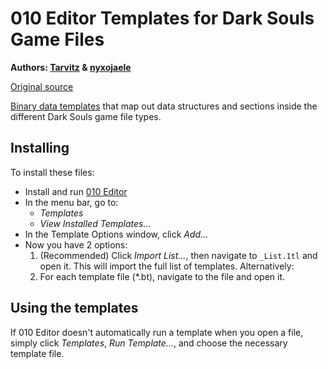 # 010 Editor Templates for Dark Souls Game Files  
**Authors: [Tarvitz](https://github.com/tarvitz) & [nyxojaele](https://github.com/nyxojaele)**  

[Original source](https://dl.dropboxusercontent.com/content_link/wd8jBOsCqMIaO2ibj1ICwHjyIZY72AQjkSK7YFLSTXFIlxckp1I1or3w9oYj5zDz/file?dl=1)  

[Binary data templates](https://www.sweetscape.com/010editor/templates.html) that map out data structures and sections inside the different Dark Souls game file types.  

## Installing  
To install these files:  
  * Install and run [010 Editor](https://www.sweetscape.com/010editor)  
  * In the menu bar, go to:  
    * *Templates*  
    * *View Installed Templates...*  
  * In the Template Options window, click *Add...*  
  * Now you have 2 options:  
    1. (Recommended) Click *Import List...*, then navigate to `_List.1tl` and open it. This will import the full list of templates. Alternatively:  
    2. For each template file (\*.bt), navigate to the file and open it.  

## Using the templates  
If 010 Editor doesn't automatically run a template when you open a file, simply click *Templates*, *Run Template...*, and choose the necessary template file.  
